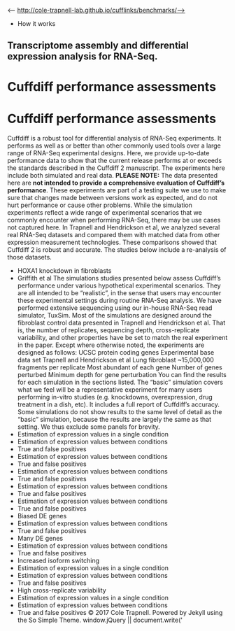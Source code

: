 <-- http://cole-trapnell-lab.github.io/cufflinks/benchmarks/-->

* How it works
## Transcriptome assembly and differential expression analysis for RNA-Seq.
# Cuffdiff performance assessments
# Cuffdiff performance assessments
Cuffdiff is a robust tool for differential analysis of RNA-Seq experiments. It performs as well as or better than other commonly used tools over a large range of RNA-Seq experimental designs. Here, we provide up-to-date performance data to show that the current release performs at or exceeds the standards described in the Cuffdiff 2 manuscript. The experiments here include both simulated and real data.
**PLEASE NOTE:** The data presented here are **not intended to provide a comprehensive evaluation of Cuffdiff’s performance**. These experiments are part of a testing suite we use to make sure that changes made between versions work as expected, and do not hurt performance or cause other problems. While the simulation experiments reflect a wide range of experimental scenarios that we commonly encounter when performing RNA-Seq, there may be use cases not captured here.
In Trapnell and Hendrickson et al, we analyzed several real RNA-Seq datasets and compared them with matched data from other expression measurement technologies. These comparisons showed that Cuffdiff 2 is robust and accurate. The studies below include a re-analysis of those datasets.
* HOXA1 knockdown in fibroblasts
* Griffith et al
The simulations studies presented below assess Cuffdiff’s performance under various hypothetical experimental scenarios. They are all intended to be “realistic”, in the sense that users may encounter these experimental settings during routine RNA-Seq analysis. We have performed extensive sequencing using our in-house RNA-Seq read simulator, TuxSim.
Most of the simulations are designed around the fibroblast control data presented in Trapnell and Hendrickson et al. That is, the number of replicates, sequencing depth, cross-replicate variability, and other properties have be set to match the real experiment in the paper. Except where otherwise noted, the experiments are designed as follows:
UCSC protein coding genes
Experimental base data set
Trapnell and Hendrickson et al Lung fibroblast
~15,000,000 fragments per replicate
Most abundant of each gene
Number of genes perturbed
Minimum depth for gene perturbation
You can find the results for each simulation in the sections listed. The “basic” simulation covers what we feel will be a representative experiment for many users performing in-vitro studies (e.g. knockdowns, overexpression, drug treatment in a dish, etc). It includes a full report of Cuffdiff’s accuracy. Some simulations do not show results to the same level of detail as the “basic” simulation, because the results are largely the same as that setting. We thus exclude some panels for brevity.
* Estimation of expression values in a single condition
* Estimation of expression values between conditions
* True and false positives
* Estimation of expression values between conditions
* True and false positives
* Estimation of expression values between conditions
* True and false positives
* Estimation of expression values between conditions
* True and false positives
* Estimation of expression values between conditions
* True and false positives
* Biased DE genes
* Estimation of expression values between conditions
* True and false positives
* Many DE genes
* Estimation of expression values between conditions
* True and false positives
* Increased isoform switching
* Estimation of expression values in a single condition
* Estimation of expression values between conditions
* True and false positives
* High cross-replicate variability
* Estimation of expression values in a single condition
* Estimation of expression values between conditions
* True and false positives
© 2017 Cole Trapnell. Powered by Jekyll using the So Simple Theme.
window.jQuery || document.write('<script src="http://cole-trapnell- lab.github.io/cufflinks/assets/js/vendor/jquery-1.9.1.min.js"><\/script>') var _gaq = _gaq || []; var pluginUrl = '//www.google- analytics.com/plugins/ga/inpage_linkid.js'; _gaq.push(['_require', 'inpage_linkid', pluginUrl]); _gaq.push(['_setAccount', 'UA-6101038-2']); _gaq.push(['_trackPageview']); (function() { var ga = document.createElement('script'); ga.type = 'text/javascript'; ga.async = true; ga.src = ('https:' == document.location.protocol ? 'https://ssl' : 'http://www') + '.google-analytics.com/ga.js'; var s = document.getElementsByTagName('script')[0]; s.parentNode.insertBefore(ga, s); })();